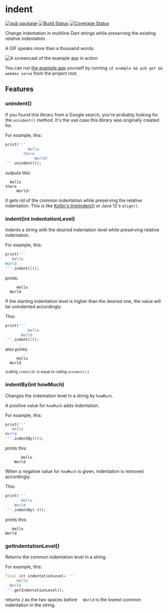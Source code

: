 # indent

[![pub package](https://img.shields.io/pub/v/indent.svg)](https://pub.dartlang.org/packages/indent)
 [![Build Status](https://travis-ci.org/roughike/indent.svg?branch=master)](https://travis-ci.org/roughike/indent) 
 [![Coverage Status](https://coveralls.io/repos/github/roughike/indent/badge.svg?branch=master)](https://coveralls.io/github/roughike/indent?branch=master)

Change indentation in multiline Dart strings while preserving the existing relative indentation.

A GIF speaks more than a thousand words:

![A screencast of the example app in action](https://github.com/roughike/indent/raw/master/indent.gif)

You can run [the example app](https://github.com/roughike/indent/tree/master/example/web) yourself by running `cd example && pub get && webdev serve` from the project root.

## Features

### unindent()

If you found this library from a Google search, you're probably looking for the `unindent()` method.
It's the use case this library was originally created for.

For example, this:

```dart
print('''
          Hello
        there
             World!
'''.unindent());
```

outputs this:

```
  Hello
there
     World!
```

It gets rid of the common indentation while preserving the relative indentation. This is like [Kotlin's trimIndent()](https://kotlinlang.org/api/latest/jvm/stdlib/kotlin.text/trim-indent.html) or Java 12's `align()`.

### indent(int indentationLevel)

Indents a string with the desired indentation level while preserving relative indentation.

For example, this:

```dart
print('''
   Hello
World
'''.indent(2));
```

prints:

```
     Hello
  World
```

If the starting indentation level is higher than the desired one, the value will be unindented accordingly.

This:

```dart
print('''
          Hello
       World
'''.indent(2));
```

also prints:

```
     Hello
  World
```

<small>(calling `indent(0)` is equal to calling `unindent()`.)</small>

### indentBy(int howMuch)

Changes the indentation level in a string by `howMuch`.

A positive value for `howMuch` adds indentation.

For example, this:

```dart
print('''
   Hello
World
'''.indentBy(4));
```

prints this:

```
       Hello
    World
```

When a negative value for `howMuch` is given, indentation is removed accordingly.

This:

```dart
print('''
       Hello
    World
'''.indentBy(-4));
```

prints this:

```
   Hello
World
```

### getIndentationLevel()

Returns the common indentation level in a string.

For example, this:

```dart
final int indentationLevel= '''
     Hello
  World
'''.getIndentationLevel();
```

returns `2` as the two spaces before `  World` is the lowest common indentation in the string.
